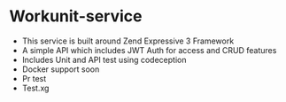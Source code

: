 # Workunit-service
- This service is built around Zend Expressive 3 Framework
- A simple API which includes JWT Auth for access and CRUD features
- Includes Unit and API test using codeception
- Docker support soon
- Pr test
- Test.xg
